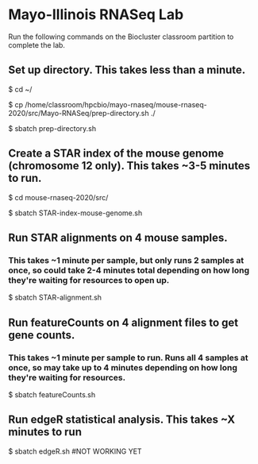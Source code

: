 # Mayo-Illinois RNASeq Lab
Run the following commands on the Biocluster classroom partition to complete the lab. 

## Set up directory. This takes less than a minute.
$ cd ~/

$ cp /home/classroom/hpcbio/mayo-rnaseq/mouse-rnaseq-2020/src/Mayo-RNASeq/prep-directory.sh ./

$ sbatch prep-directory.sh 

## Create a STAR index of the mouse genome (chromosome 12 only). This takes ~3-5 minutes to run.
$ cd mouse-rnaseq-2020/src/

$ sbatch STAR-index-mouse-genome.sh

## Run STAR alignments on 4 mouse samples. 
### This takes ~1 minute per sample, but only runs 2 samples at once, so could take 2-4 minutes total depending on how long they're waiting for resources to open up.
$ sbatch STAR-alignment.sh

## Run featureCounts on 4 alignment files to get gene counts. 
### This takes ~1 minute per sample to run. Runs all 4 samples at once, so may take up to 4 minutes depending on how long they're waiting for resources.
$ sbatch featureCounts.sh

## Run edgeR statistical analysis. This takes ~X minutes to run
$ sbatch edgeR.sh  #NOT WORKING YET

